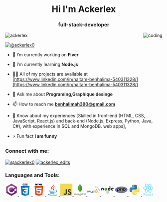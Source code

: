 
<h1 align="center">Hi  I'm Ackerlex</h1>
<h3 align="center">full-stack-developer</h3>
<img align="right" alt ="coding" with"400" src="https://user-images.githubusercontent.com/74038190/212748830-4c709398-a386-4761-84d7-9e10b98fbe6e.gif">
<p align="left"> <img src="https://komarev.com/ghpvc/?username=ackerlex&label=Profile%20views&color=0e75b6&style=flat" alt="ackerlex" /> </p>

<p align="left"> <a href="https://twitter.com/@ackerlex0" target="blank"><img src="https://img.shields.io/twitter/follow/@ackerlex0?logo=twitter&style=for-the-badge" alt="@ackerlex0" /></a> </p>

- 🔭 I’m currently working on **Fiver**

- 🌱 I’m currently learning **Node.js**

- 👨‍💻 All of my projects are available at [https://www.linkedin.com/in/haitam-benhalima-540311328/](https://www.linkedin.com/in/haitam-benhalima-540311328/)

- 💬 Ask me about **Programing,Graphique desinge**

- 📫 How to reach me **benhalimah390@gmail.com**

- 📄 Know about my experiences [Skilled in front-end (HTML, CSS, JavaScript, React.js) and back-end (Node.js, Express, Python, Java, C#), with experience in SQL and MongoDB. web apps],

- ⚡ Fun fact **I am funny**

<h3 align="left">Connect with me:</h3>
<p align="left">
<a href="https://twitter.com/@ackerlex0" target="blank"><img align="center" src="https://raw.githubusercontent.com/rahuldkjain/github-profile-readme-generator/master/src/images/icons/Social/twitter.svg" alt="@ackerlex0" height="30" width="40" /></a>
<a href="https://instagram.com/ackerlex_edits" target="blank"><img align="center" src="https://raw.githubusercontent.com/rahuldkjain/github-profile-readme-generator/master/src/images/icons/Social/instagram.svg" alt="ackerlex_edits" height="30" width="40" /></a>
</p>

<h3 align="left">Languages and Tools:</h3>
<p align="left"> <a href="https://www.w3schools.com/cs/" target="_blank" rel="noreferrer"> <img src="https://raw.githubusercontent.com/devicons/devicon/master/icons/csharp/csharp-original.svg" alt="csharp" width="40" height="40"/> </a> <a href="https://www.w3schools.com/css/" target="_blank" rel="noreferrer"> <img src="https://raw.githubusercontent.com/devicons/devicon/master/icons/css3/css3-original-wordmark.svg" alt="css3" width="40" height="40"/> </a> <a href="https://www.w3.org/html/" target="_blank" rel="noreferrer"> <img src="https://raw.githubusercontent.com/devicons/devicon/master/icons/html5/html5-original-wordmark.svg" alt="html5" width="40" height="40"/> </a> <a href="https://www.java.com" target="_blank" rel="noreferrer"> <img src="https://raw.githubusercontent.com/devicons/devicon/master/icons/java/java-original.svg" alt="java" width="40" height="40"/> </a> <a href="https://developer.mozilla.org/en-US/docs/Web/JavaScript" target="_blank" rel="noreferrer"> <img src="https://raw.githubusercontent.com/devicons/devicon/master/icons/javascript/javascript-original.svg" alt="javascript" width="40" height="40"/> </a> <a href="https://www.mongodb.com/" target="_blank" rel="noreferrer"> <img src="https://raw.githubusercontent.com/devicons/devicon/master/icons/mongodb/mongodb-original-wordmark.svg" alt="mongodb" width="40" height="40"/> </a> <a href="https://www.mysql.com/" target="_blank" rel="noreferrer"> <img src="https://raw.githubusercontent.com/devicons/devicon/master/icons/mysql/mysql-original-wordmark.svg" alt="mysql" width="40" height="40"/> </a> <a href="https://nodejs.org" target="_blank" rel="noreferrer"> <img src="https://raw.githubusercontent.com/devicons/devicon/master/icons/nodejs/nodejs-original-wordmark.svg" alt="nodejs" width="40" height="40"/> </a> <a href="https://www.php.net" target="_blank" rel="noreferrer"> <img src="https://raw.githubusercontent.com/devicons/devicon/master/icons/php/php-original.svg" alt="php" width="40" height="40"/> </a> <a href="https://www.python.org" target="_blank" rel="noreferrer"> <img src="https://raw.githubusercontent.com/devicons/devicon/master/icons/python/python-original.svg" alt="python" width="40" height="40"/> </a> <a href="https://reactjs.org/" target="_blank" rel="noreferrer"> <img src="https://raw.githubusercontent.com/devicons/devicon/master/icons/react/react-original-wordmark.svg" alt="react" width="40" height="40"/> </a> </p>
